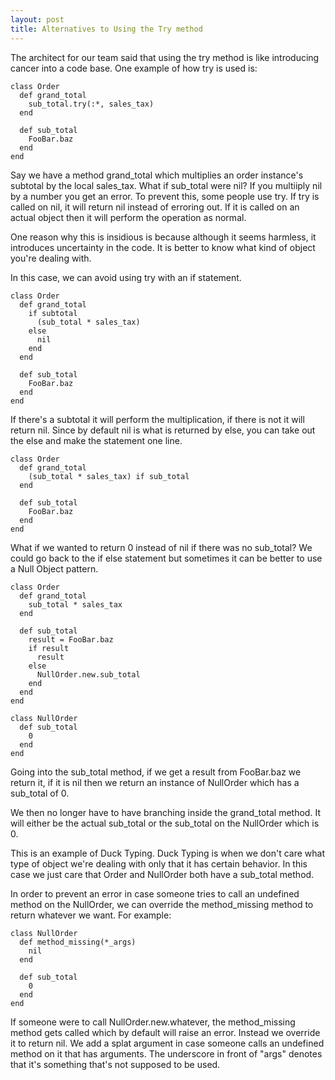 ```yaml
---
layout: post
title: Alternatives to Using the Try method
---
```


The architect for our team said that using the try method is like introducing cancer into a code base.
One example of how try is used is:

```
class Order
  def grand_total
    sub_total.try(:*, sales_tax)
  end

  def sub_total
    FooBar.baz
  end
end
```

Say we have a method grand_total which multiplies an order instance's subtotal by the local sales_tax.
What if sub_total were nil?  If you multiiply nil by a number you get an error.  To prevent this, some people use try.  If try is called on nil, it will return nil instead of erroring out.  If it is called on an actual object then it will perform the operation as normal.

One reason why this is insidious is because although it seems harmless, it introduces uncertainty in the code.  It is better to know what kind of object you're dealing with.

In this case, we can avoid using try with an if statement.

```
class Order
  def grand_total
    if subtotal
      (sub_total * sales_tax)
    else
      nil
    end
  end

  def sub_total
    FooBar.baz
  end
end
```

If there's a subtotal it will perform the multiplication, if there is not it will return nil.  Since by default nil is what is returned by else, you can take out the else and make the statement one line.

```
class Order
  def grand_total
    (sub_total * sales_tax) if sub_total
  end

  def sub_total
    FooBar.baz
  end
end
```

What if we wanted to return 0 instead of nil if there was no sub_total?  We could go back to the if else statement but sometimes it can be better to use a Null Object pattern.

```
class Order
  def grand_total
    sub_total * sales_tax
  end

  def sub_total
    result = FooBar.baz
    if result
      result
    else
      NullOrder.new.sub_total
    end
  end
end

class NullOrder
  def sub_total
    0
  end
end
```

Going into the sub_total method, if we get a result from FooBar.baz we return it, if it is nil then we return an instance of NullOrder which has a sub_total of 0.

We then no longer have to have branching inside the grand_total method.  It will either be the actual sub_total or the sub_total on the NullOrder which is 0.

This is an example of Duck Typing.  Duck Typing is when we don't care what type of object we're dealing with only that it has certain behavior.  In this case  we just care that Order and NullOrder both have a sub_total method.

In order to prevent an error in case someone tries to call an undefined method on the NullOrder, we can override the method_missing method to return whatever we want.  For example:

```
class NullOrder
  def method_missing(*_args)
    nil
  end

  def sub_total
    0
  end
end
```

If someone were to call NullOrder.new.whatever, the method_missing method gets called which by default will raise an error.  Instead we override it to return nil.  We add a splat argument in case someone calls an undefined method on it that has arguments.  The underscore in  front of "args" denotes that it's something that's not supposed to be used.

